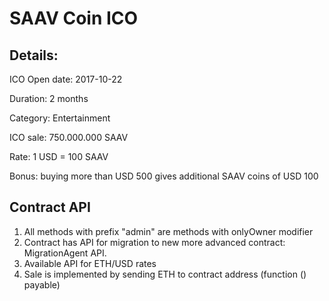 # SAAV Coin ICO

## Details:

ICO Open date: 2017-10-22

Duration: 2 months

Category:	Entertainment

ICO sale: 750.000.000 SAAV

Rate: 1 USD = 100 SAAV

Bonus: buying more than USD 500 gives additional SAAV coins of USD 100

## Contract API

1. All methods with prefix "admin" are methods with onlyOwner modifier
2. Contract has API for migration to new more advanced contract: MigrationAgent API.
3. Available API for ETH/USD rates
4. Sale is implemented by sending ETH to contract address (function () payable)
